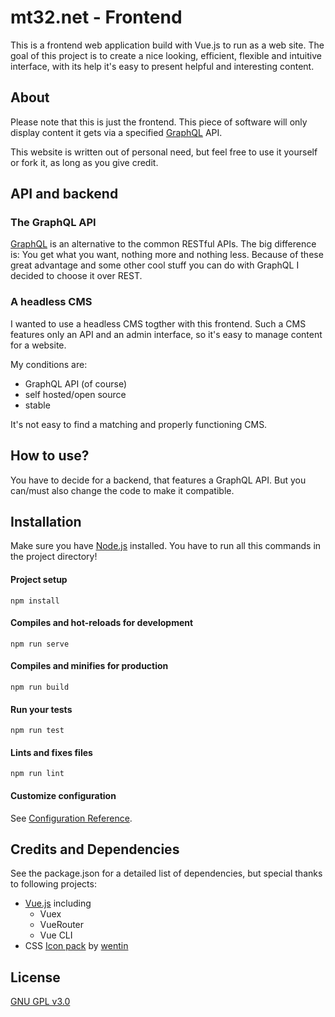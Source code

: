 # mt32.net - Frontend

This is a frontend web application build with Vue.js to run as a web site. The goal of this project is to create a nice looking, efficient, flexible and intuitive interface, with its help it's easy to present helpful and interesting content. 

## About

Please note that this is just the frontend. This piece of software will only display content it gets via a specified [GraphQL](https://graphql.org/) API.

This website is written out of personal need, but feel free to use it yourself or fork it, as long as you give credit.

## API and backend

### The GraphQL API

[GraphQL](https://graphql.org/) is an alternative to the common RESTful APIs. The big difference is: You get what you want, nothing more and nothing less. Because of these great advantage and some other cool stuff you can do with GraphQL I decided to choose it over REST.

### A headless CMS

I wanted to use a headless CMS togther with this frontend. Such a CMS features only an API and an admin interface, so it's easy to manage content for a website.

My conditions are:
* GraphQL API (of course)
* self hosted/open source
* stable

It's not easy to find a matching and properly functioning CMS.

## How to use?

You have to decide for a backend, that features a GraphQL API. But you can/must also change the code to make it compatible.

## Installation

Make sure you have [Node.js](https://nodejs.org/en/) installed.
You have to run all this commands in the project directory!

#### Project setup
```npm install```

#### Compiles and hot-reloads for development
```npm run serve```

#### Compiles and minifies for production
```npm run build```

#### Run your tests
```npm run test```

#### Lints and fixes files
```npm run lint```

#### Customize configuration
See [Configuration Reference](https://cli.vuejs.org/config/).

## Credits and Dependencies

See the package.json for a detailed list of dependencies, but special thanks to following projects:

* [Vue.js](https://vuejs.org/) including
  * Vuex
  * VueRouter
  * Vue CLI
* CSS [Icon pack](https://cssicon.space/#/) by [wentin](https://twitter.com/DesignJokes)
## License

[GNU GPL v3.0](https://www.gnu.org/licenses/gpl-3.0.en.html)
